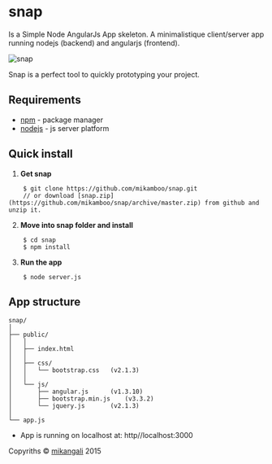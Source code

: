 # snap

Is a Simple Node AngularJs App skeleton.
A minimalistique client/server app running nodejs (backend) and angularjs (frontend).

![snap](http://www.mikangali.com/wp-content/uploads/2015/01/snap.jpg.jpg)

Snap is a perfect tool to quickly prototyping your project.

## Requirements

* [npm](https://www.npmjs.com/) - package manager
* [nodejs](http://nodejs.org/) - js server platform

## Quick install

1. __Get snap__
```
    $ git clone https://github.com/mikamboo/snap.git
    // or download [snap.zip](https://github.com/mikamboo/snap/archive/master.zip) from github and unzip it.
```

2. __Move into snap folder and install__
```
    $ cd snap
    $ npm install
```

3. __Run the app__
```
    $ node server.js
```

## App structure

	snap/
	│
	├── public/ 
	│   │
	│   ├──	index.html
	│   │
	│   ├── css/
	│   │   └── bootstrap.css 	(v2.1.3)
	│   │
	│   └── js/
	│   	├── angular.js 		(v1.3.10)
	│   	├── bootstrap.min.js 	(v3.3.2) 	 	 
	│   	└── jquery.js 		(v2.1.3)
	│
	└── app.js 

* App is running on localhost at: http//localhost:3000


Copyriths &copy; <a href="mikangali.com">mikangali</a> 2015

